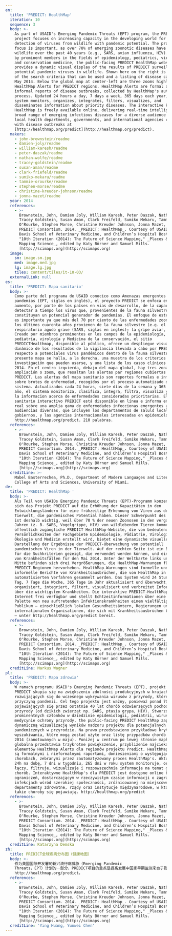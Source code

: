 ```yaml
---
en:
  title: 'PREDICT: HealthMap'
  iteration: 10
  sequence: 3
  body: >-
    As part of USAID's Emerging Pandemic Threats (EPT) program, the PREDICT
    project focuses on increasing capacity in the developing world for early
    detection of viruses from wildlife with pandemic potential. The project’s
    focus is important, as over 70% of emerging zoonotic diseases have come from
    wildlife over the past 40 years (e.g., SARS, avian influenza, HIV). Created
    by prominent members in the fields of epidemiology, pediatrics, virology,
    and conservation medicine, the public-facing PREDICT HealthMap website
    provides a dynamic visual display of the results of PREDICT surveillance for
    potential pandemic viruses in wildlife. Shown here on the right is a sample
    of the search criteria that can be used and a listing of disease cases for
    May 2014. Below the global map at center-left are three zooms highlighting
    HealthMap Alerts for PREDICT regions. HealthMap Alerts are formal and
    informal reports of disease outbreaks, collected by HealthMap's automated
    process. Updated 24 hours a day, 7 days a week, 365 days each year, the
    system monitors, organizes, integrates, filters, visualizes, and
    disseminates information about priority diseases. The interactive PREDICT
    HealthMap is freely available online, delivering real-time intelligence on a
    broad range of emerging infectious diseases for a diverse audience including
    local health departments, governments, and international agencies concerned
    with disease outbreaks at
    [http://healthmap.org/predict](http://healthmap.org/predict).
  makers:
    - john-brownstein/readme
    - damien-joly/readme
    - william-karesh/readme
    - peter-daszak/readme
    - nathan-wolfe/readme
    - tracey-goldstein/readme
    - susan-aman/readme
    - clark-friefeld/readme
    - sumiko-mekaru/readme
    - tammie-orourke/readme
    - stephen-morse/readme
    - christine-kreuder-johnson/readme
    - jonna-mazet/readme
  year: 2014
  references:
    - >-
      Brownstein, John, Damien Joly, William Karesh, Peter Daszak, Nathan Wolfe,
      Tracey Goldstein, Susan Aman, Clark Freifeld, Sumiko Mekaru, Tammie
      O'Rourke, Stephen Morse, Christine Kreuder Johnson, Jonna Mazet, and the
      PREDICT Consortium. 2014. _PREDICT: HealthMap_. Courtesy of USAID, UC
      Davis School of Veterinary Medicine, and Children’s Hospital Boston. In
      "10th Iteration (2014): The Future of Science Mapping," _Places & Spaces:
      Mapping Science_, edited by Katy Börner and Samuel Mills.
      [http://scimaps.org](http://scimaps.org)
  image:
    sm: image.sm.jpg
    med: image.med.jpg
    lg: image.lg.jpg
    tiles: content/tiles/it-10-03/
  externalLink: null
es:
  title: 'PREDICT: Mapa sanitario'
  body: >-
    Como parte del programa de USAID conocico como Amenazas emergentes de
    pandemias (EPT, siglas en inglés), el proyecto PREDICT se enfoca en el
    aumento, por parte de los países en vias de desarrollo, de la capacidad para
    detectar a tiempo los virus que, provenientes de la fauna silvestre,
    constituyan un potencial generador de pandemias. El enfoque de este proyecto
    es importante ya que más del 70 por ciento de las enfermedades zoonóticas en
    los últimos cuarenta años provienen de la fauna silvestre (e.g. el síndrome
    respiratorio agudo grave (SARS, siglas en inglés); la gripe aviar, el SIDA).
    Creado por miembros prominentes en los campos de la epidemiología,
    pediatría, virología y Medicina de la conservación, el sitio
    PREDICTHealthmap, disponible al público, ofrece un despliegue visual
    dinámico de los resultados de la vigilancia llevada a cabo por PREDICT con
    respecto a potenciales virus pandémicos dentro de la fauna silvestre. En el
    presente mapa se halla, a la derecha, una muestra de los criterios de
    investigación que pueden usarse, y una lista de los casos clínicos de mayo
    2014. En el centro izquierda, debajo del mapa global, hay tres zonas de
    ampliación o zoom, que resaltan las alertas par regiones cubiertas por
    PREDICT. Las alertas del mapa sanitario son reportes formales e informales
    sobre brotes de enfermedad, recogidos por el proceso automatizado del
    sistema. Actualizados cada 24 horas, siete días de la semana y 365 días del
    año, el sistema monitoriza, clasifica, integra, filtra, visualiza y disemina
    la informacion acerca de enfermedades consideradas prioritarias. El mapa
    sanitario interactivo PREDICT está disponible en línea e informa en tiempo
    real sobre una amplia gama de enfermedades infeccionas emergentes a
    audiencias diversas, que incluyen los departamentos de saluld locales, los
    gobiernos, y las agencias internacionales interesadas en epidemiología.
    http://healthmap.org/predict. 210 palabras.
  references:
    - >-
      Brownstein, John, Damien Joly, William Karesh, Peter Daszak, Nathan Wolfe,
      Tracey Goldstein, Susan Aman, Clark Freifeld, Sumiko Mekaru, Tammie
      O'Rourke, Stephen Morse, Christine Kreuder Johnson, Jonna Mazet, and the
      PREDICT Consortium. 2014. _PREDICT: HealthMap_. Courtesy of USAID, UC
      Davis School of Veterinary Medicine, and Children’s Hospital Boston. In
      "10th Iteration (2014): The Future of Science Mapping," _Places & Spaces:
      Mapping Science_, edited by Katy Börner and Samuel Mills.
      [http://scimaps.org](http://scimaps.org)
  creditLine: >-
    Mabel Basterrechea, Ph.D., Department of Modern Languages and Literatures,
    College of Arts and Sciences, University of Miami.
de:
  title: 'PREDICT: HealthMap '
  body: >-
    Als Teil von USAIDs Emerging Pandemic Threats (EPT)-Programm konzentriert
    sich das Projekt PREDICT auf die Erhöhung der Kapazitäten in den
    Entwicklungsländern für eine frühzeitige Erkennung von Viren aus der
    Tierwelt, die pandemisches Potential haben. Dieser Schwerpunkt des Projekts
    ist deshalb wichtig, weil über 70 % der neuen Zoonosen in den vergangenen 40
    Jahren (z. B. SARS, Vogelgrippe, HIV) von wildlebenden Tieren kommen. Die
    öffentlich zugängliche PREDICT HealthMap-Website, die von bedeutenden
    Persönlichkeiten der Fachgebiete Epidemiologie, Pädiatrie, Virologie,
    Ökologie und Medizin erstellt wird, bietet eine dynamische visuelle
    Darstellung der Ergebnisse der PREDICT-Überwachung von potentiell
    pandemischen Viren in der Tierwelt. Auf der rechten Seite ist ein Beispiel
    für die Suchkriterien gezeigt, die verwendet werden können, und eine Liste
    von Krankheitsfällen für den Mai 2014. Unter der Weltkarte links und in der
    Mitte befinden sich drei Vergrößerungen, die HealthMap-Warnungen für
    PREDICT-Regionen hervorheben. HealthMap-Warnungen sind formelle und
    informelle Berichte von Krankheitsausbrüchen, die von HealthMap in einem
    automatisierten Verfahren gesammelt werden. Das System wird 24 Stunden pro
    Tag, 7 Tage die Woche, 365 Tage im Jahr aktualisiert und überwacht,
    organisiert, integriert, filtert, visualisiert und verbreitet Informationen
    über die wichtigsten Krankheiten. Die interaktive PREDICT-HealthMap ist im
    Internet frei verfügbar und stellt Echtzeitinformationen über eine breite
    Palette von neu auftretenden Infektionskrankheiten einem vielfältigen
    Publikum – einschließlich lokalen Gesundheitsämtern, Regierungen und
    internationalen Organisationen, die sich mit Krankheitsausbrüchen befassen,
    – unter http://healthmap.org/predict bereit.
  references:
    - >-
      Brownstein, John, Damien Joly, William Karesh, Peter Daszak, Nathan Wolfe,
      Tracey Goldstein, Susan Aman, Clark Freifeld, Sumiko Mekaru, Tammie
      O'Rourke, Stephen Morse, Christine Kreuder Johnson, Jonna Mazet, and the
      PREDICT Consortium. 2014. _PREDICT: HealthMap_. Courtesy of USAID, UC
      Davis School of Veterinary Medicine, and Children’s Hospital Boston. In
      "10th Iteration (2014): The Future of Science Mapping," _Places & Spaces:
      Mapping Science_, edited by Katy Börner and Samuel Mills.
      [http://scimaps.org](http://scimaps.org)
  creditLine: Markus Wagner
pl:
  title: 'PREDICT: Mapa zdrowia'
  body: >-
    W ramach programu USAID's Emerging Pandemic Threats (EPT), projekt the
    PREDICT skupia się na zwiększeniu zdolności produkcyjnych w krajach
    rozwijających się do wczesnego wykrywania wirusów z przyrody, które mogą być
    przyczyną pandemii. Cel tego projektu jest ważny, ponieważ ponad 70%
    pojawiających się przez ostatnie 40 lat chorób odzwierzęcych pochodzi z
    przyrody (od dzikich zwierząt np. SARS, ptasia grypa, HIV). Stworzony przez
    prominentnych członków w dziedzinie epidemiologii, pediatrii, wirusologii i
    medycynie ochrony przyrody, the public-facing PREDICT HealthMap zapewnia
    dynamiczną wizualizację wyników nadzoru projektu dla potencjalnych wirusów
    pandemicznych w przyrodzie. Na prawo przedstawiono przykładowe kryteria
    wyszukiwania, które mogą zostać użyte oraz listę przypadków chorób z maja
    2014 (zanotowanych w maju). Poniżej w centrum po lewej stronie mapka
    globalna przedstawia trzykrotne powiększenie, przybliżenie najciekawszych
    elementów HealthMap Alerts dla regionów projektu Predict. HealthMap Alerts
    są formalnymi i nieformalnymi raportami, doniesieniami o występujących
    chorobach, zebranymi przez zautomatyzowany proces HealthMap's. Aktualizowany
    24h na dobę, 7 dni w tygodniu, 265 dni w roku system monitoruje, organizuje,
    łączy, filtruje, wizualizuje i rozpowszechnia informacje na temat głównych
    chorób. Interaktywne HealthMap's dla PREDICT jest dostępne online bez
    ograniczeń, dostarczającym w rzeczywistym czasie informacji o zagrażających
    infekcjach wśród szerokiej społeczności, zróżnicowanej na miejscowe
    departamenty zdrowotne, rządy oraz instytucje międzynarodowe, w których
    takie choroby się pojawiają. http://healthmap.org/predict
  references:
    - >-
      Brownstein, John, Damien Joly, William Karesh, Peter Daszak, Nathan Wolfe,
      Tracey Goldstein, Susan Aman, Clark Freifeld, Sumiko Mekaru, Tammie
      O'Rourke, Stephen Morse, Christine Kreuder Johnson, Jonna Mazet, and the
      PREDICT Consortium. 2014. _PREDICT: HealthMap_. Courtesy of USAID, UC
      Davis School of Veterinary Medicine, and Children’s Hospital Boston. In
      "10th Iteration (2014): The Future of Science Mapping," _Places & Spaces:
      Mapping Science_, edited by Katy Börner and Samuel Mills.
      [http://scimaps.org](http://scimaps.org)
  creditLine: Katarzyna Demska
zh:
  title: PREDICT全球疾病分布图（健康地图）
  body: >-
    作为美国国际开发署的新兴流行病威胁（Emerging Pandemic
    Threats，EPT）计划的一部分，PREDICT项目的重点是提高发展中国家早期监测来自于野生动植物的疑似流行疾病病毒的能力。该项目的研究是十分必要的，因为在过去的40年里70%的新兴人畜共患疾病来源于野生动植物（如SARS，禽流感，艾滋病毒）。这张地图是由流行性病学、儿科、病毒学和保护医学领域的杰出代表绘制，面向公众的PREDICT全球疾病分布图网站提供了PREDICT项目检测到的野生动物携带的潜在流行病毒的动态视觉展示。地图的右边显示的是可供使用的搜索条件的范例和2014年5月发生的疾病案例清单，地图下方中间偏左位置上是三张突出显示的PREDICT全球疾病分布图的预警区域。全球疾病分布警报图是由全球疾病分布平台自动收集的关于疾病爆发的正式或者非正式的报告，该系统将全年每周全天候地监测、组织、整合、筛选、可视化和分布有关疾病的重点信息。交互式的PREDICT全球疾病分布图可以免费在线浏览，为当地健康部门、政府和关心疾病爆发的国际组织等目标受众提供有关大规模新兴传染疾病的实时讯息，详情请登录
    http://healthmap.org/predict。
  references:
    - >-
      Brownstein, John, Damien Joly, William Karesh, Peter Daszak, Nathan Wolfe,
      Tracey Goldstein, Susan Aman, Clark Freifeld, Sumiko Mekaru, Tammie
      O'Rourke, Stephen Morse, Christine Kreuder Johnson, Jonna Mazet, and the
      PREDICT Consortium. 2014. _PREDICT: HealthMap_. Courtesy of USAID, UC
      Davis School of Veterinary Medicine, and Children’s Hospital Boston. In
      "10th Iteration (2014): The Future of Science Mapping," _Places & Spaces:
      Mapping Science_, edited by Katy Börner and Samuel Mills.
      [http://scimaps.org](http://scimaps.org)
  creditLine: 'Ying Huang, Yunwei Chen'
---
```

